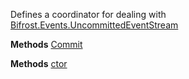 Defines a coordinator for dealing with [Bifrost.Events.UncommittedEventStream](Bifrost.Events.UncommittedEventStream)

**Methods**
[Commit](Bifrost.Events.IUncommittedEventStreamCoordinator.Commit)


**Methods**
[ctor](Bifrost.Events.AsynchronousUncommittedEventStreamCoordinator.ctor)
